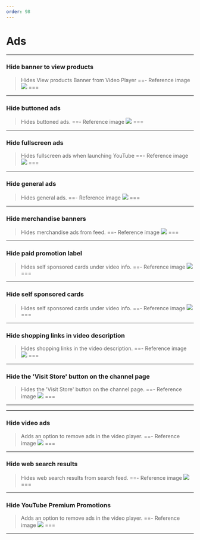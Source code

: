 ```yaml
---
order: 98
---
```

# Ads
---
### Hide banner to view products
> Hides View products Banner from Video Player
==- Reference image
![](/assets/ytrv/ads/Hide-banner-to-view-products.jpg)
===
---
### Hide buttoned ads
> Hides buttoned ads.
==- Reference image
![](/assets/ytrv/ads/Hide-buttoned-ads.jpg)
===
---
### Hide fullscreen ads
> Hides fullscreen ads when launching YouTube
==- Reference image
![](/assets/ytrv/ads/Hide-fullscreen-ads.jpg)
===
---
### Hide general ads
> Hides general ads.
==- Reference image
![](/assets/ytrv/ads/Hide-general-ads.jpg)
===
---
### Hide merchandise banners
> Hides merchandise ads from feed.
==- Reference image
![](/assets/ytrv/ads/Hide-merchandise-banners.jpg)
===
---
### Hide paid promotion label
> Hides self sponsored cards under video info.
==- Reference image
![](/assets/ytrv/ads/Hide-paid-promotion-label.jpg)
===
---
### Hide self sponsored cards
> Hides self sponsored cards under video info.
==- Reference image
![](/assets/ytrv/ads/Hide-self-sponsored-cards.jpg)
===
---
### Hide shopping links in video description
> Hides shopping links in the video description.
==- Reference image
![](/assets/ytrv/ads/Hide-shopping-links-in-video-description.jpg)
===
---
### Hide the 'Visit Store' button on the channel page
> Hides the 'Visit Store' button on the channel page.
==- Reference image
![](/assets/ytrv/ads/Hide-the-'Visit-Store'-button-on-the-channel-page.jpg)
===
---
---
### Hide video ads
> Adds an option to remove ads in the video player.
==- Reference image
![](/assets/ytrv/ads/Hide-video-ads.jpg)
===
---
### Hide web search results
> Hides web search results from search feed.
==- Reference image
![](/assets/ytrv/ads/Hide-web-search-results.jpg)
===
---
### Hide YouTube Premium Promotions
> Adds an option to remove ads in the video player.
==- Reference image
![](/assets/ytrv/ads/Hide-YouTube-Premium-Promotions.jpg)
===
---